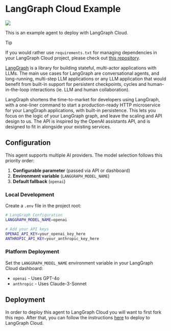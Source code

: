 # LangGraph Cloud Example

![](static/agent_ui.png)

This is an example agent to deploy with LangGraph Cloud.

> [!TIP]
> If you would rather use `requirements.txt` for managing dependencies in your LangGraph Cloud project, please check out [this repository](https://github.com/langchain-ai/langgraph-example).


[LangGraph](https://github.com/langchain-ai/langgraph) is a library for building stateful, multi-actor applications with LLMs. The main use cases for LangGraph are conversational agents, and long-running, multi-step LLM applications or any LLM application that would benefit from built-in support for persistent checkpoints, cycles and human-in-the-loop interactions (ie. LLM and human collaboration).

LangGraph shortens the time-to-market for developers using LangGraph, with a one-liner command to start a production-ready HTTP microservice for your LangGraph applications, with built-in persistence. This lets you focus on the logic of your LangGraph graph, and leave the scaling and API design to us. The API is inspired by the OpenAI assistants API, and is designed to fit in alongside your existing services.

## Configuration

This agent supports multiple AI providers. The model selection follows this priority order:

1. **Configurable parameter** (passed via API or dashboard)
2. **Environment variable** (`LANGGRAPH_MODEL_NAME`)
3. **Default fallback** (`openai`)

### Local Development

Create a `.env` file in the project root:
```bash
# LangGraph Configuration
LANGGRAPH_MODEL_NAME=openai

# Add your API keys
OPENAI_API_KEY=your_openai_key_here
ANTHROPIC_API_KEY=your_anthropic_key_here
```

### Platform Deployment

Set the `LANGGRAPH_MODEL_NAME` environment variable in your LangGraph Cloud dashboard:
- `openai` - Uses GPT-4o
- `anthropic` - Uses Claude-3-Sonnet

## Deployment

In order to deploy this agent to LangGraph Cloud you will want to first fork this repo. After that, you can follow the instructions [here](https://langchain-ai.github.io/langgraph/cloud/) to deploy to LangGraph Cloud.
